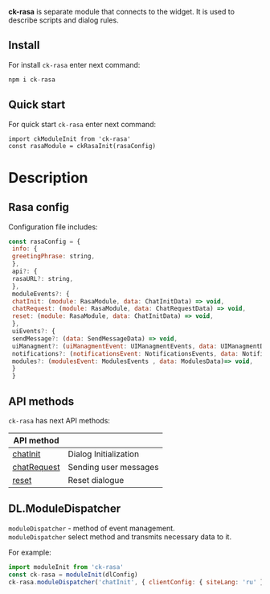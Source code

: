 **ck-rasa** is separate module that connects to the widget. It is used to describe scripts and dialog rules.

## Install
For install `ck-rasa` enter next command:
```javascript
npm i ck-rasa
```

## Quick start
For quick start `ck-rasa` enter next command:
```
import ckModuleInit from 'ck-rasa'
const rasaModule = ckRasaInit(rasaConfig) 
 ```
 
# Description
## Rasa config
Configuration file includes:   
```javascript
const rasaConfig = {
 info: {
 greetingPhrase: string,
 },
 api?: {
 rasaURL?: string,
 },
 moduleEvents?: {
 chatInit: (module: RasaModule, data: ChatInitData) => void,
 chatRequest: (module: RasaModule, data: ChatRequestData) => void,
 reset: (module: RasaModule, data: ChatInitData) => void,
 },
 uiEvents?: {
 sendMessage?: (data: SendMessageData) => void,
 uiManagment?: (uiManagmentEvent: UIManagmentEvents, data: UIManagmentData) => void,
 notifications?: (notificationsEvent: NotificationsEvents, data: NotificationsData) => void,
 modules?: (modulesEvent: ModulesEvents , data: ModulesData)=> void,
 }
 }
 ```

## API methods
`ck-rasa` has next API methods:

| API method                                                                                                                        |                                  | 
|-----------------------------------------------------------------------------------------------------------------------------------|----------------------------------| 
| [chatInit](https://github.com/sovaai/chatKit-dl-module/blob/master/APImethods/chatInit.md "Read about this method")               | Dialog Initialization            |
| [chatRequest](https://github.com/sovaai/chatKit-dl-module/blob/master/APImethods/chatRequest.md "Read about this method")         | Sending user messages            |
| [reset](https://github.com/sovaai/chatKit-dl-module/blob/master/APImethods/reset.md "Read about this method")                     | Reset dialogue                   |


## DL.ModuleDispatcher
`moduleDispatcher` - method of event management.   
`moduleDispatcher` select method and transmits necessary data to it.  

For example:
```javascript
import moduleInit from 'ck-rasa'   
const ck-rasa = moduleInit(dlConfig)   
ck-rasa.moduleDispatcher('chatInit', { clientConfig: { siteLang: 'ru' } })
```
